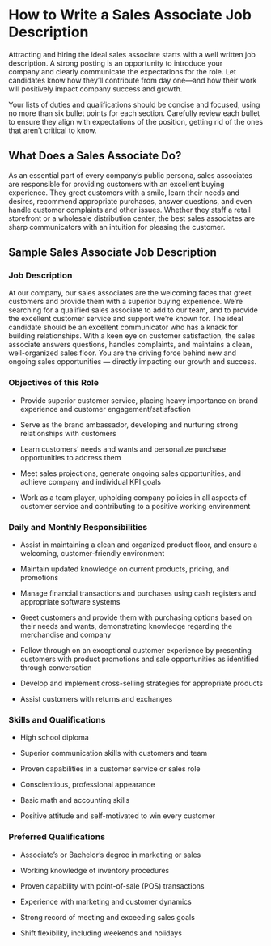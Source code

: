 # How to Write a Sales Associate Job Description

Attracting and hiring the ideal sales associate starts with a well written job description. A strong posting is an opportunity to introduce your company and clearly communicate the expectations for the role. Let candidates know how they’ll contribute from day one—and how their work will positively impact company success and growth.  

Your lists of duties and qualifications should be concise and focused, using no more than six bullet points for each section. Carefully review each bullet to ensure they align with expectations of the position, getting rid of the ones that aren’t critical to know.
## What Does a Sales Associate Do?

As an essential part of every company’s public persona, sales associates are responsible for providing customers with an excellent buying experience. They greet customers with a smile, learn their needs and desires, recommend appropriate purchases, answer questions, and even handle customer complaints and other issues. Whether they staff a retail storefront or a wholesale distribution center, the best sales associates are sharp communicators with an intuition for pleasing the customer.

## Sample Sales Associate Job Description

### Job Description

At our company, our sales associates are the welcoming faces that greet customers and provide them with a superior buying experience. We’re searching for a qualified sales associate to add to our team, and to provide the excellent customer service and support we’re known for. The ideal candidate should be an excellent communicator who has a knack for building relationships. With a keen eye on customer satisfaction, the sales associate answers questions, handles complaints, and maintains a clean, well-organized sales floor. You are the driving force behind new and ongoing sales opportunities — directly impacting our growth and success.   

### Objectives of this Role

* Provide superior customer service, placing heavy importance on brand experience and customer engagement/satisfaction

* Serve as the brand ambassador, developing and nurturing strong relationships with customers

* Learn customers’ needs and wants and personalize purchase opportunities to address them

* Meet sales projections, generate ongoing sales opportunities, and achieve company and individual KPI goals

* Work as a team player, upholding company policies in all aspects of customer service and contributing to a positive working environment

### Daily and Monthly Responsibilities

* Assist in maintaining a clean and organized product floor, and ensure a welcoming, customer-friendly environment

* Maintain updated knowledge on current products, pricing, and promotions

* Manage financial transactions and purchases using cash registers and appropriate software systems

* Greet customers and provide them with purchasing options based on their needs and wants, demonstrating knowledge regarding the merchandise and company

* Follow through on an exceptional customer experience by presenting customers with product promotions and sale opportunities as identified through conversation

* Develop and implement cross-selling strategies for appropriate products

* Assist customers with returns and exchanges

### Skills and Qualifications

* High school diploma

* Superior communication skills with customers and team

* Proven capabilities in a customer service or sales role

* Conscientious, professional appearance

* Basic math and accounting skills  

* Positive attitude and self-motivated to win every customer

### Preferred Qualifications

* Associate’s or Bachelor’s degree in marketing or sales

* Working knowledge of inventory procedures

* Proven capability with point-of-sale (POS) transactions

* Experience with marketing and customer dynamics

* Strong record of meeting and exceeding sales goals

* Shift flexibility, including weekends and holidays

